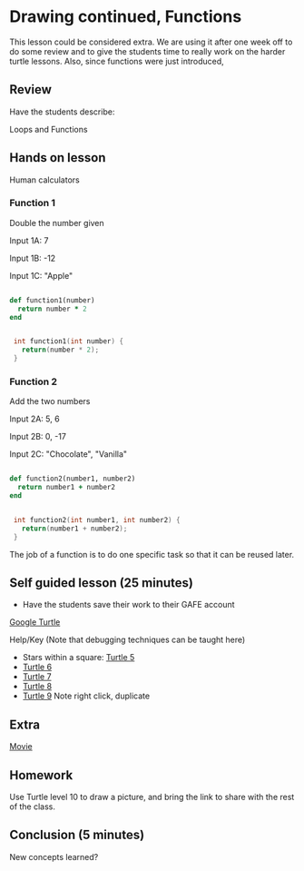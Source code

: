 # Drawing continued, Functions
This lesson could be considered extra.  We are using it after one week off
to do some review and to give the students time to really work on the
harder turtle lessons.  Also, since functions were just  introduced, 

## Review
Have the students describe:

Loops and Functions 

## Hands on lesson

Human calculators

### Function 1
Double the number given

Input 1A: 7

Input 1B:  -12

Input 1C:  "Apple"

```ruby

def function1(number)
  return number * 2
end

```

```C

 int function1(int number) {
   return(number * 2);
 }

```
### Function 2
Add the two numbers

Input 2A:   5, 6 

Input 2B:   0, -17

Input 2C:   "Chocolate", "Vanilla"

```ruby

def function2(number1, number2)
  return number1 + number2
end

```

```C

 int function2(int number1, int number2) {
   return(number1 + number2);
 }

```

The job of a function is to do one specific task so that it can be reused later. 

## Self guided lesson (25 minutes)
* Have the students save their work to their GAFE account

[Google Turtle](https://blockly-games.appspot.com/turtle?lang=en)

Help/Key (Note that debugging techniques can be taught here)
* Stars within a square: [Turtle 5](https://blockly-games.appspot.com/turtle?lang=en&level=5#h3b2vb)
* [Turtle 6](https://blockly-games.appspot.com/turtle?lang=en&level=6#ftfm3a) 
* [Turtle 7](https://blockly-games.appspot.com/turtle?lang=en&level=7#eeffd5)
* [Turtle 8](https://blockly-games.appspot.com/turtle?lang=en&level=8#awusc6)
* [Turtle 9](https://blockly-games.appspot.com/turtle?lang=en&level=9) Note right click, duplicate


## Extra 

[Movie](https://blockly-games.appspot.com/movie?lang=en)

## Homework 
Use Turtle level 10 to draw a picture, and bring the link to share with the rest of the class. 

## Conclusion (5 minutes)
New concepts learned? 